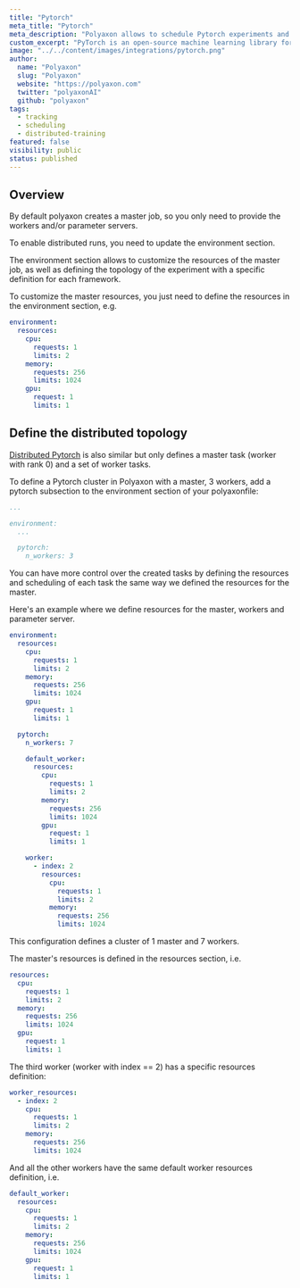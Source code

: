 ```yaml
---
title: "Pytorch"
meta_title: "Pytorch"
meta_description: "Polyaxon allows to schedule Pytorch experiments and Pytorch distributed experiments, and supports tracking metrics, outputs, and models natively."
custom_excerpt: "PyTorch is an open-source machine learning library for Python, based on Torch, used for applications such as natural language processing. It is primarily developed by Facebook's artificial-intelligence research group, and Uber's Pyro software for probabilistic programming is built on it."
image: "../../content/images/integrations/pytorch.png"
author:
  name: "Polyaxon"
  slug: "Polyaxon"
  website: "https://polyaxon.com"
  twitter: "polyaxonAI"
  github: "polyaxon"
tags: 
  - tracking
  - scheduling
  - distributed-training
featured: false
visibility: public
status: published
---
```


## Overview

By default polyaxon creates a master job, so you only need to provide the workers and/or parameter servers.

To enable distributed runs, you need to update the environment section.

The environment section allows to customize the resources of the master job, as well as defining the topology of the experiment with a specific definition for each framework.

To customize the master resources, you just need to define the resources in the environment section, e.g.

```yaml
environment:
  resources:
    cpu:
      requests: 1
      limits: 2
    memory:
      requests: 256
      limits: 1024
    gpu:
      request: 1
      limits: 1
```

## Define the distributed topology

[Distributed Pytorch](http://pytorch.org/tutorials/intermediate/dist_tuto.html) is also similar but only defines a master task (worker with rank 0) and a set of worker tasks.

To define a Pytorch cluster in Polyaxon with a master, 3 workers,
add a pytorch subsection to the environment section of your polyaxonfile:


```yaml
...

environment:
  ...

  pytorch:
    n_workers: 3
```

You can have more control over the created tasks by defining the resources and scheduling of each task
the same way we defined the resources for the master.

Here's an example where we define resources for the master, workers and parameter server.


```yaml
environment:
  resources:
    cpu:
      requests: 1
      limits: 2
    memory:
      requests: 256
      limits: 1024
    gpu:
      request: 1
      limits: 1

  pytorch:
    n_workers: 7

    default_worker:
      resources:
        cpu:
          requests: 1
          limits: 2
        memory:
          requests: 256
          limits: 1024
        gpu:
          request: 1
          limits: 1

    worker:
      - index: 2
        resources:
          cpu:
            requests: 1
            limits: 2
          memory:
            requests: 256
            limits: 1024
```

This configuration defines a cluster of 1 master and 7 workers.

The master's resources is defined in the resources section, i.e.

```yaml
resources:
  cpu:
    requests: 1
    limits: 2
  memory:
    requests: 256
    limits: 1024
  gpu:
    request: 1
    limits: 1
```

The third worker (worker with index == 2) has a specific resources definition:

```yaml
worker_resources:
  - index: 2
    cpu:
      requests: 1
      limits: 2
    memory:
      requests: 256
      limits: 1024
```
And all the other workers have the same default worker resources definition, i.e.

```yaml
default_worker:
  resources:
    cpu:
      requests: 1
      limits: 2
    memory:
      requests: 256
      limits: 1024
    gpu:
      request: 1
      limits: 1
```
